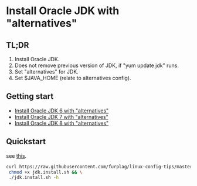 # Install Oracle JDK with "alternatives"

## TL;DR
1. Install Oracle JDK.
2. Does not remove previous version of JDK, if "yum update jdk" runs.
3. Set "alternatives" for JDK.
4. Set \$JAVA_HOME (relate to alternatives config).

## Getting start
+ [Install Oracle JDK 6 with "alternatives"](jdk.6.md)
+ [Install Oracle JDK 7 with "alternatives"](jdk.7.md)
+ [Install Oracle JDK 8 with "alternatives"](jdk.8.md)

## Quickstart
see [this](jdk.install.sh).
```bash
curl https://raw.githubusercontent.com/furplag/linux-config-tips/master/rhel/java/jdk.install.sh -O && \
 chmod +x jdk.install.sh && \
 ./jdk.install.sh -h
```
